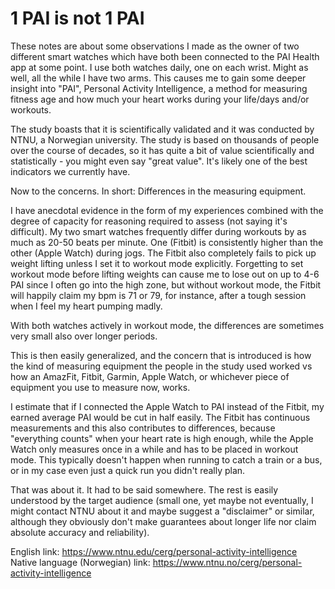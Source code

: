 # 1 PAI is not 1 PAI

These notes are about some observations I made as the owner of two different smart watches which have both been connected to the PAI Health app
at some point.
I use both watches daily, one on each wrist. Might as well, all the while I have two arms. This causes me to gain some deeper
insight into "PAI", Personal Activity
Intelligence, a method for measuring fitness age and how much your heart works during your life/days and/or workouts.


The study boasts that it is scientifically validated and it was
conducted by NTNU, a Norwegian university. The study is based on thousands of people over the course of decades, so it has quite a bit of value
scientifically and statistically - you might even say "great value". It's likely one of the best indicators we currently have.


Now to the concerns. In short: Differences in the measuring equipment.


I have anecdotal evidence in the form of my experiences combined with the degree of capacity for reasoning required to assess (not saying it's difficult). 
My two smart watches frequently differ during workouts by as much as 20-50 beats
per minute. One (Fitbit) is consistently higher than the other (Apple Watch) during jogs. The Fitbit also completely fails to pick up weight
lifting unless I set it to workout mode explicitly. Forgetting to set workout mode before lifting weights can cause me to lose out on up to 4-6 PAI
since I often go into the high zone, but without workout mode, the Fitbit will happily claim my bpm is 71 or 79, for instance, after a tough session
when I feel my heart pumping madly.


With both watches actively in workout mode, the differences are sometimes very small also over longer periods.


This is then easily generalized, and the concern that is introduced is how the kind 
 of measuring equipment the people in the study used worked vs how an AmazFit,
Fitbit, Garmin, Apple Watch, or whichever piece of equipment you use to measure now, works.


I estimate that if I connected the Apple Watch to PAI instead
of the Fitbit, my earned average PAI would be cut in half easily. The Fitbit has continuous measurements and this also contributes to differences, because
"everything counts" when your heart rate is high enough, while the Apple Watch only measures once in a while and has to be placed in workout mode. This 
typically doesn't happen when running to catch a train or a bus, or in my case even just a quick run you didn't really plan.


That was about it. It had to be said somewhere. The rest is easily understood by the target audience (small one, yet maybe not eventually, I
might contact NTNU about it and maybe suggest a "disclaimer" or similar, although they obviously don't make guarantees about longer life nor claim 
absolute accuracy and reliability).


English link: https://www.ntnu.edu/cerg/personal-activity-intelligence 
Native language (Norwegian) link: https://www.ntnu.no/cerg/personal-activity-intelligence 

